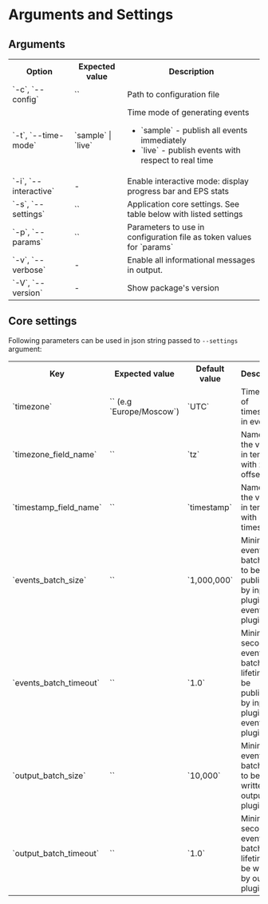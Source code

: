 # Arguments and Settings

## Arguments
<table>
    <th>Option</th>
    <th>Expected value</th>
    <th>Description</th>
    <tr>
        <td>`-c`, `--config`</td>
        <td>`<filepath>`</td>
        <td>Path to configuration file</td>
    </tr>
    <tr>
        <td>`-t`, `--time-mode`</td>
        <td>`sample` | `live`</td>
        <td>
            Time mode of generating events
            <ul>
                <li>`sample` - publish all events immediately</li>
                <li>`live` - publish events with respect to real time</li>
            </ul>
        </td>
    </tr>
    <tr>
        <td>`-i`, `--interactive`</td>
        <td>-</td>
        <td>Enable interactive mode: display progress bar and EPS stats</td>
    </tr>
    <tr>
        <td>`-s`, `--settings`</td>
        <td>`<plain json>`</td>
        <td>Application core settings. See table below with listed settings</td>
    </tr>
    <tr>
        <td>`-p`, `--params`</td>
        <td>`<plain json>`</td>
        <td>Parameters to use in configuration file as token values for `params`</td>
    </tr>
    <tr>
        <td>`-v`, `--verbose`</td>
        <td>-</td>
        <td>Enable all informational messages in output.</td>
    </tr>
        <tr>
        <td>`-V`, `--version`</td>
        <td>-</td>
        <td>Show package's version</td>
    </tr>
</table>

## Core settings
Following parameters can be used in json string passed to `--settings` argument:

<table>
    <th>Key</th>
    <th>Expected value</th>
    <th>Default value</th>
    <th>Description</th>
    <tr>
        <td>`timezone`</td>
        <td>`<timezone>` (e.g `Europe/Moscow`)</td>
        <td>`UTC`</td>
        <td>Time zone of timestamps in events</td>
    </tr>
    <tr>
        <td>`timezone_field_name`</td>
        <td>`<str>`</td>
        <td>`tz`</td>
        <td>Name of the variable in template with zone offset</td>
    </tr>
    <tr>
        <td>`timestamp_field_name`</td>
        <td>`<str>`</td>
        <td>`timestamp`</td>
        <td>Name of the variable in template with timestamp</td>
    </tr>
    <tr>
        <td>`events_batch_size`</td>
        <td>`<int>`</td>
        <td>`1,000,000`</td>
        <td>Minimal events batch size to be published by input plugin to event plugin</td>
    </tr>
    <tr>
        <td>`events_batch_timeout`</td>
        <td>`<float>`</td>
        <td>`1.0`</td>
        <td>Minimal seconds of events batch lifetime to be published by input plugin to event plugin</td>
    </tr>
    <tr>
        <td>`output_batch_size`</td>
        <td>`<int>`</td>
        <td>`10,000`</td>
        <td>Minimal events batch size to be written by output plugin</td>
    </tr>
    <tr>
        <td>`output_batch_timeout`</td>
        <td>`<float>`</td>
        <td>`1.0`</td>
        <td>Minimal seconds of events batch lifetime to be written by output plugin</td>
    </tr>
</table>
